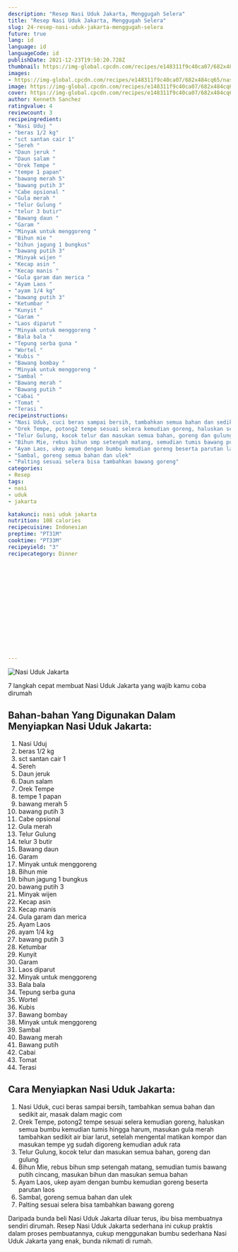 ```yaml
---
description: "Resep Nasi Uduk Jakarta, Menggugah Selera"
title: "Resep Nasi Uduk Jakarta, Menggugah Selera"
slug: 24-resep-nasi-uduk-jakarta-menggugah-selera
future: true
lang: id
language: id
languageCode: id
publishDate: 2021-12-23T19:50:20.728Z 
thumbnail: https://img-global.cpcdn.com/recipes/e148311f9c40ca07/682x484cq65/nasi-uduk-jakarta-foto-resep-utama.png
images:
- https://img-global.cpcdn.com/recipes/e148311f9c40ca07/682x484cq65/nasi-uduk-jakarta-foto-resep-utama.png
image: https://img-global.cpcdn.com/recipes/e148311f9c40ca07/682x484cq65/nasi-uduk-jakarta-foto-resep-utama.png
cover: https://img-global.cpcdn.com/recipes/e148311f9c40ca07/682x484cq65/nasi-uduk-jakarta-foto-resep-utama.png
author: Kenneth Sanchez
ratingvalue: 4
reviewcount: 3
recipeingredient:
- "Nasi Uduj "
- "beras 1/2 kg"
- "sct santan cair 1"
- "Sereh "
- "Daun jeruk "
- "Daun salam "
- "Orek Tempe "
- "tempe 1 papan"
- "bawang merah 5"
- "bawang putih 3"
- "Cabe opsional "
- "Gula merah "
- "Telur Gulung "
- "telur 3 butir"
- "Bawang daun "
- "Garam "
- "Minyak untuk menggoreng "
- "Bihun mie "
- "bihun jagung 1 bungkus"
- "bawang putih 3"
- "Minyak wijen "
- "Kecap asin "
- "Kecap manis "
- "Gula garam dan merica "
- "Ayam Laos "
- "ayam 1/4 kg"
- "bawang putih 3"
- "Ketumbar "
- "Kunyit "
- "Garam "
- "Laos diparut "
- "Minyak untuk menggoreng "
- "Bala bala "
- "Tepung serba guna "
- "Wortel "
- "Kubis "
- "Bawang bombay "
- "Minyak untuk menggoreng "
- "Sambal "
- "Bawang merah "
- "Bawang putih "
- "Cabai "
- "Tomat "
- "Terasi "
recipeinstructions:
- "Nasi Uduk, cuci beras sampai bersih, tambahkan semua bahan dan sedikit air, masak dalam magic com"
- "Orek Tempe, potong2 tempe sesuai selera kemudian goreng, haluskan semua bumbu kemudian tumis hingga harum, masukan gula merah tambahkan sedikit air biar larut, setelah mengental matikan kompor dan masukan tempe yg sudah digoreng kemudian aduk rata"
- "Telur Gulung, kocok telur dan masukan semua bahan, goreng dan gulung"
- "Bihun Mie, rebus bihun smp setengah matang, semudian tumis bawang putih cincang, masukan bihun dan masukan semua bahan"
- "Ayam Laos, ukep ayam dengan bumbu kemudian goreng beserta parutan laos"
- "Sambal, goreng semua bahan dan ulek"
- "Palting sesuai selera bisa tambahkan bawang goreng"
categories:
- Resep
tags:
- nasi
- uduk
- jakarta

katakunci: nasi uduk jakarta 
nutrition: 108 calories
recipecuisine: Indonesian
preptime: "PT31M"
cooktime: "PT33M"
recipeyield: "3"
recipecategory: Dinner


     
    
    
    
    
    
    
    
    
    
    
      
    
---
```



![Nasi Uduk Jakarta](https://img-global.cpcdn.com/recipes/e148311f9c40ca07/682x484cq65/nasi-uduk-jakarta-foto-resep-utama.png)

7 langkah cepat membuat  Nasi Uduk Jakarta yang wajib kamu coba dirumah

<!--inarticleads1-->

## Bahan-bahan Yang Digunakan Dalam Menyiapkan Nasi Uduk Jakarta:

1. Nasi Uduj 
1. beras 1/2 kg
1. sct santan cair 1
1. Sereh 
1. Daun jeruk 
1. Daun salam 
1. Orek Tempe 
1. tempe 1 papan
1. bawang merah 5
1. bawang putih 3
1. Cabe opsional 
1. Gula merah 
1. Telur Gulung 
1. telur 3 butir
1. Bawang daun 
1. Garam 
1. Minyak untuk menggoreng 
1. Bihun mie 
1. bihun jagung 1 bungkus
1. bawang putih 3
1. Minyak wijen 
1. Kecap asin 
1. Kecap manis 
1. Gula garam dan merica 
1. Ayam Laos 
1. ayam 1/4 kg
1. bawang putih 3
1. Ketumbar 
1. Kunyit 
1. Garam 
1. Laos diparut 
1. Minyak untuk menggoreng 
1. Bala bala 
1. Tepung serba guna 
1. Wortel 
1. Kubis 
1. Bawang bombay 
1. Minyak untuk menggoreng 
1. Sambal 
1. Bawang merah 
1. Bawang putih 
1. Cabai 
1. Tomat 
1. Terasi 



<!--inarticleads2-->

## Cara Menyiapkan Nasi Uduk Jakarta:

1. Nasi Uduk, cuci beras sampai bersih, tambahkan semua bahan dan sedikit air, masak dalam magic com
1. Orek Tempe, potong2 tempe sesuai selera kemudian goreng, haluskan semua bumbu kemudian tumis hingga harum, masukan gula merah tambahkan sedikit air biar larut, setelah mengental matikan kompor dan masukan tempe yg sudah digoreng kemudian aduk rata
1. Telur Gulung, kocok telur dan masukan semua bahan, goreng dan gulung
1. Bihun Mie, rebus bihun smp setengah matang, semudian tumis bawang putih cincang, masukan bihun dan masukan semua bahan
1. Ayam Laos, ukep ayam dengan bumbu kemudian goreng beserta parutan laos
1. Sambal, goreng semua bahan dan ulek
1. Palting sesuai selera bisa tambahkan bawang goreng




Daripada bunda beli  Nasi Uduk Jakarta  diluar terus, ibu  bisa membuatnya sendiri dirumah. Resep  Nasi Uduk Jakarta  sederhana ini cukup praktis dalam proses pembuatannya, cukup menggunakan bumbu sederhana  Nasi Uduk Jakarta  yang enak, bunda nikmati di rumah.
